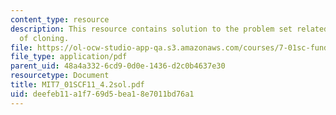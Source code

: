 ```yaml
---
content_type: resource
description: This resource contains solution to the problem set related to basic mechanics
  of cloning.
file: https://ol-ocw-studio-app-qa.s3.amazonaws.com/courses/7-01sc-fundamentals-of-biology-fall-2011/deefeb11a1f769d5bea18e7011bd76a1_MIT7_01SCF11_4.2sol.pdf
file_type: application/pdf
parent_uid: 48a4a332-6cd9-0d0e-1436-d2c0b4637e30
resourcetype: Document
title: MIT7_01SCF11_4.2sol.pdf
uid: deefeb11-a1f7-69d5-bea1-8e7011bd76a1
---
```

